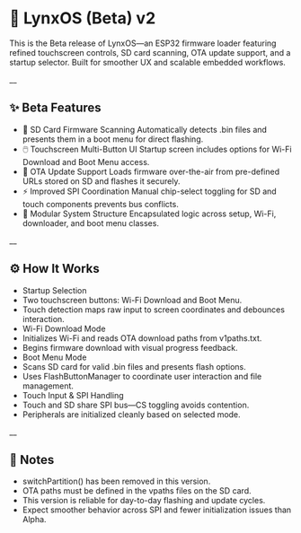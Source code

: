 # 🚀 LynxOS (Beta) v2
This is the Beta release of LynxOS—an ESP32 firmware loader featuring refined touchscreen controls, SD card scanning, OTA update support, and a startup selector. Built for smoother UX and scalable embedded workflows.

__

## ✨ Beta Features

- 📁 SD Card Firmware Scanning
Automatically detects .bin files and presents them in a boot menu for direct flashing.
- 🖱️ Touchscreen Multi-Button UI
Startup screen includes options for Wi-Fi Download and Boot Menu access.
- 🔄 OTA Update Support
Loads firmware over-the-air from pre-defined URLs stored on SD and flashes it securely.
- ⚡ Improved SPI Coordination
Manual chip-select toggling for SD and touch components prevents bus conflicts.
- 🔧 Modular System Structure
Encapsulated logic across setup, Wi-Fi, downloader, and boot menu classes.

__

## ⚙️ How It Works

- Startup Selection
- Two touchscreen buttons: Wi-Fi Download and Boot Menu.
- Touch detection maps raw input to screen coordinates and debounces interaction.
- Wi-Fi Download Mode
- Initializes Wi-Fi and reads OTA download paths from v1paths.txt.
- Begins firmware download with visual progress feedback.
- Boot Menu Mode
- Scans SD card for valid .bin files and presents flash options.
- Uses FlashButtonManager to coordinate user interaction and file management.
- Touch Input & SPI Handling
- Touch and SD share SPI bus—CS toggling avoids contention.
- Peripherals are initialized cleanly based on selected mode.
  
__

## 🧭 Notes

- switchPartition() has been removed in this version.
- OTA paths must be defined in the vpaths files on the SD card.
- This version is reliable for day-to-day flashing and update cycles.
- Expect smoother behavior across SPI and fewer initialization issues than Alpha.

